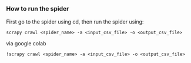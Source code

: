 ## 
### How to run the spider
First go to the spider using cd, then run the spider using:
    
    scrapy crawl <spider_name> -a <input_csv_file> -o <output_csv_file>
 
 via google colab
  
    !scrapy crawl <spider_name> -a <input_csv_file> -o <output_csv_file>

